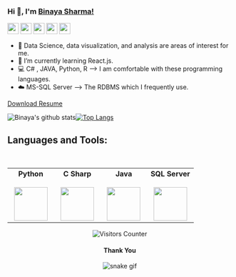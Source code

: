 ### Hi 👋,  I'm [Binaya Sharma!](https://sharmabinaya.com.np/) 

<p>
    <a href="mailto:mebinayasharma@gmail.com"><img src="https://img.shields.io/badge/Email-%23E4405F.svg?&style=for-the-badge&logo=gmail&logoColor=white" height=25></a>
  <a href="https://twitter.com/binayasharma_"><img src="https://img.shields.io/badge/twitter-%231DA1F2.svg?&style=for-the-badge&logo=twitter&logoColor=white" height=25></a>
  <a href="https://www.linkedin.com/in/binayasharma/"><img src="https://img.shields.io/badge/linkedin-%230077B5.svg?&style=for-the-badge&logo=linkedin&logoColor=white" height=25></a>
  <a href="https://www.instagram.com/sbinaya_/"><img src="https://img.shields.io/badge/instagram-%23E4405F.svg?&style=for-the-badge&logo=instagram&logoColor=white" height=25></a>
  <a href="https://sharmabinaya.com.np"><img src="https://img.shields.io/badge/website-25D366?style=for-the-badge&logo=website&logoColor=white" height=25></a>
</p>

- 👀 Data Science, data visualization, and analysis are areas of interest for me.
- 🌱 I’m currently learning React.js.
- 💻 C# , JAVA, Python, R --> I am comfortable with these programming languages. 
- ☁️ MS-SQL Server --> The RDBMS which I frequently use.
<!--- - 💞️ I’m looking to collaborate on ... --->


[Download Resume](https://sharmabinaya.com.np/)

<!-- ![Binaya's GitHub stats](https://github-readme-stats.vercel.app/api?username=mebinaya&show_icons=true&theme=radical) -->

<!-- [![Top Langs](https://github-readme-stats.vercel.app/api/top-langs/?username=mebinaya&layout=compact)](https://github.com/mebinaya/github-readme-stats) -->

![Binaya's github stats](https://github-readme-stats.vercel.app/api?username=mebinaya&count_private=true&show_icons=true&theme=radical)<a href="https://github.com/mebinaya">[![Top Langs](https://github-readme-stats.vercel.app/api/top-langs/?username=mebinaya&layout=compact&theme=dark)](https://github.com/mebinaya)</a>


## Languages and Tools:
<br/>
<center>
<table>
<tbody align="center">
   
<td align="center" width="25%">
<span><b><center>Python</center></b></span><br/> 
<img height=75px src="https://img.icons8.com/color/2x/python.png"> 
</td>

<td align="center" width="25%">
<span><b><center>C Sharp</center></b></span><br/> 
<img height=75px src="https://seeklogo.com/images/C/c-sharp-c-logo-02F17714BA-seeklogo.com.png"> 
</td>
     
     
  <td align="center" width="25%">
<span><b><center>Java</center></b></span><br/> 
<img height=75px src="https://seeklogo.com/images/J/java-logo-7833D1D21A-seeklogo.com.png"> 
</td>
     
 <td align="center" width="25%">
<span><b><center>SQL Server</center></b></span><br/> 
<img height=75px src="https://seeklogo.com/images/M/microsoft-sql-server-logo-96AF49E2B3-seeklogo.com.png"> 
</td>
         
   



</tbody>
</table>

<img src="https://visitor-badge.glitch.me/badge?page_id=mebinaya.mebinaya" alt="Visitors Counter">
    
#### <p align="center"> Thank You </p>

![snake gif](https://github.com/YOUR_USERNAME/YOUR_USERNAME/blob/output/github-contribution-grid-snake.gif)
